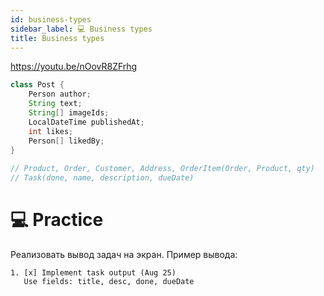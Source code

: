 ```yaml
---
id: business-types
sidebar_label: 💻 Business types
title: Business types
---
```


https://youtu.be/nOovR8ZFrhg

```java
class Post {
    Person author;
    String text;
    String[] imageIds;
    LocalDateTime publishedAt;
    int likes;
    Person[] likedBy;
}
​
// Product, Order, Customer, Address, OrderItem(Order, Product, qty)
// Task(done, name, description, dueDate)
```

# 💻 Practice

Реализовать вывод задач на экран. Пример вывода:

```
1. [x] Implement task output (Aug 25)
   Use fields: title, desc, done, dueDate
```
